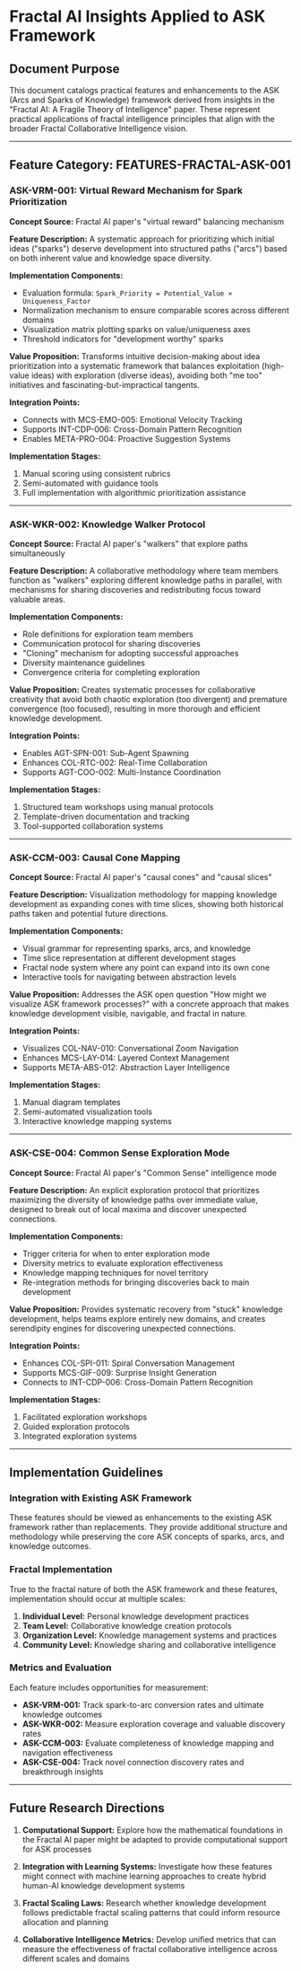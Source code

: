 # Fractal AI Insights Applied to ASK Framework

## Document Purpose
This document catalogs practical features and enhancements to the ASK (Arcs and Sparks of Knowledge) framework derived from insights in the "Fractal AI: A Fragile Theory of Intelligence" paper. These represent practical applications of fractal intelligence principles that align with the broader Fractal Collaborative Intelligence vision.

---

## Feature Category: FEATURES-FRACTAL-ASK-001

### **ASK-VRM-001: Virtual Reward Mechanism for Spark Prioritization**

**Concept Source:** Fractal AI paper's "virtual reward" balancing mechanism

**Feature Description:** 
A systematic approach for prioritizing which initial ideas ("sparks") deserve development into structured paths ("arcs") based on both inherent value and knowledge space diversity.

**Implementation Components:**
- Evaluation formula: `Spark_Priority = Potential_Value × Uniqueness_Factor`
- Normalization mechanism to ensure comparable scores across different domains
- Visualization matrix plotting sparks on value/uniqueness axes
- Threshold indicators for "development worthy" sparks

**Value Proposition:** 
Transforms intuitive decision-making about idea prioritization into a systematic framework that balances exploitation (high-value ideas) with exploration (diverse ideas), avoiding both "me too" initiatives and fascinating-but-impractical tangents.

**Integration Points:**
- Connects with MCS-EMO-005: Emotional Velocity Tracking
- Supports INT-CDP-006: Cross-Domain Pattern Recognition
- Enables META-PRO-004: Proactive Suggestion Systems

**Implementation Stages:**
1. Manual scoring using consistent rubrics
2. Semi-automated with guidance tools
3. Full implementation with algorithmic prioritization assistance

---

### **ASK-WKR-002: Knowledge Walker Protocol**

**Concept Source:** Fractal AI paper's "walkers" that explore paths simultaneously

**Feature Description:**
A collaborative methodology where team members function as "walkers" exploring different knowledge paths in parallel, with mechanisms for sharing discoveries and redistributing focus toward valuable areas.

**Implementation Components:**
- Role definitions for exploration team members
- Communication protocol for sharing discoveries
- "Cloning" mechanism for adopting successful approaches
- Diversity maintenance guidelines
- Convergence criteria for completing exploration

**Value Proposition:**
Creates systematic processes for collaborative creativity that avoid both chaotic exploration (too divergent) and premature convergence (too focused), resulting in more thorough and efficient knowledge development.

**Integration Points:**
- Enables AGT-SPN-001: Sub-Agent Spawning
- Enhances COL-RTC-002: Real-Time Collaboration
- Supports AGT-COO-002: Multi-Instance Coordination

**Implementation Stages:**
1. Structured team workshops using manual protocols
2. Template-driven documentation and tracking
3. Tool-supported collaboration systems

---

### **ASK-CCM-003: Causal Cone Mapping**

**Concept Source:** Fractal AI paper's "causal cones" and "causal slices"

**Feature Description:**
Visualization methodology for mapping knowledge development as expanding cones with time slices, showing both historical paths taken and potential future directions.

**Implementation Components:**
- Visual grammar for representing sparks, arcs, and knowledge
- Time slice representation at different development stages
- Fractal node system where any point can expand into its own cone
- Interactive tools for navigating between abstraction levels

**Value Proposition:**
Addresses the ASK open question "How might we visualize ASK framework processes?" with a concrete approach that makes knowledge development visible, navigable, and fractal in nature.

**Integration Points:**
- Visualizes COL-NAV-010: Conversational Zoom Navigation
- Enhances MCS-LAY-014: Layered Context Management
- Supports META-ABS-012: Abstraction Layer Intelligence

**Implementation Stages:**
1. Manual diagram templates
2. Semi-automated visualization tools
3. Interactive knowledge mapping systems

---

### **ASK-CSE-004: Common Sense Exploration Mode**

**Concept Source:** Fractal AI paper's "Common Sense" intelligence mode

**Feature Description:**
An explicit exploration protocol that prioritizes maximizing the diversity of knowledge paths over immediate value, designed to break out of local maxima and discover unexpected connections.

**Implementation Components:**
- Trigger criteria for when to enter exploration mode
- Diversity metrics to evaluate exploration effectiveness
- Knowledge mapping techniques for novel territory
- Re-integration methods for bringing discoveries back to main development

**Value Proposition:**
Provides systematic recovery from "stuck" knowledge development, helps teams explore entirely new domains, and creates serendipity engines for discovering unexpected connections.

**Integration Points:**
- Enhances COL-SPI-011: Spiral Conversation Management
- Supports MCS-GIF-009: Surprise Insight Generation
- Connects to INT-CDP-006: Cross-Domain Pattern Recognition

**Implementation Stages:**
1. Facilitated exploration workshops
2. Guided exploration protocols
3. Integrated exploration systems

---

## Implementation Guidelines

### Integration with Existing ASK Framework
These features should be viewed as enhancements to the existing ASK framework rather than replacements. They provide additional structure and methodology while preserving the core ASK concepts of sparks, arcs, and knowledge outcomes.

### Fractal Implementation
True to the fractal nature of both the ASK framework and these features, implementation should occur at multiple scales:

1. **Individual Level:** Personal knowledge development practices
2. **Team Level:** Collaborative knowledge creation protocols
3. **Organization Level:** Knowledge management systems and practices
4. **Community Level:** Knowledge sharing and collaborative intelligence

### Metrics and Evaluation
Each feature includes opportunities for measurement:

- **ASK-VRM-001:** Track spark-to-arc conversion rates and ultimate knowledge outcomes
- **ASK-WKR-002:** Measure exploration coverage and valuable discovery rates
- **ASK-CCM-003:** Evaluate completeness of knowledge mapping and navigation effectiveness
- **ASK-CSE-004:** Track novel connection discovery rates and breakthrough insights

---

## Future Research Directions

1. **Computational Support:** Explore how the mathematical foundations in the Fractal AI paper might be adapted to provide computational support for ASK processes

2. **Integration with Learning Systems:** Investigate how these features might connect with machine learning approaches to create hybrid human-AI knowledge development systems

3. **Fractal Scaling Laws:** Research whether knowledge development follows predictable fractal scaling patterns that could inform resource allocation and planning

4. **Collaborative Intelligence Metrics:** Develop unified metrics that can measure the effectiveness of fractal collaborative intelligence across different scales and domains